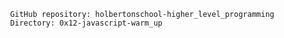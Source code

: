               GitHub repository: holbertonschool-higher_level_programming
              Directory: 0x12-javascript-warm_up